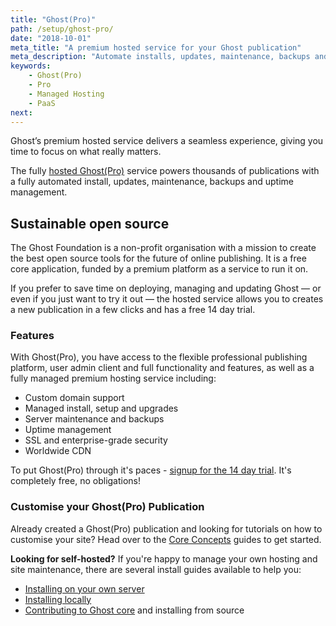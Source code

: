 ```yaml
---
title: "Ghost(Pro)"
path: /setup/ghost-pro/
date: "2018-10-01"
meta_title: "A premium hosted service for your Ghost publication"
meta_description: "Automate installs, updates, maintenance, backups and uptime management so that you can focus on customising your Ghost publication. Try Ghost(Pro)!"
keywords:
    - Ghost(Pro)
    - Pro
    - Managed Hosting
    - PaaS
next:
---
```


Ghost’s premium hosted service delivers a seamless experience, giving you time to focus on what really matters. 

The fully [hosted Ghost(Pro)](https://ghost.org/pricing/) service powers thousands of publications with a fully automated install, updates, maintenance, backups and uptime management.

## Sustainable open source

The Ghost Foundation is a non-profit organisation with a mission to create the best open source tools for the future of online publishing. It is a free core application, funded by a premium platform as a service to run it on. 

If you prefer to save time on deploying, managing and updating Ghost — or even if you just want to try it out — the hosted service allows you to creates a new publication in a few clicks and has a free 14 day trial.

### Features

With Ghost(Pro), you have access to the flexible professional publishing platform, user admin client and full functionality and features, as well as a fully managed premium hosting service including:

* Custom domain support
* Managed install, setup and upgrades
* Server maintenance and backups
* Uptime management
* SSL and enterprise-grade security
* Worldwide CDN

To put Ghost(Pro) through it's paces - [signup for the 14 day trial](https://ghost.org/signup/). It's completely free, no obligations!

### Customise your Ghost(Pro) Publication

Already created a Ghost(Pro) publication and looking for tutorials on how to customise your site? Head over to the [Core Concepts](https://docs.ghost.org/concepts/introduction/) guides to get started. 

**Looking for self-hosted?**
If you're happy to manage your own hosting and site maintenance, there are several install guides available to help you: 

* [Installing on your own server](https://docs.ghost.org/setup/ubuntu/)
* [Installing locally](https://docs.ghost.org/setup/local/)
* [Contributing to Ghost core](https://docs.ghost.org/setup/source/) and installing from source


